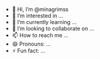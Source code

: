 - 👋 Hi, I’m @minagrimss
- 👀 I’m interested in ...
- 🌱 I’m currently learning ...
- 💞️ I’m looking to collaborate on ...
- 📫 How to reach me ...
- 😄 Pronouns: ...
- ⚡ Fun fact: ...

<!---
minagrimss/minagrimss is a ✨ special ✨ repository because its `README.md` (this file) appears on your GitHub profile.
You can click the Preview link to take a look at your changes.
--->
